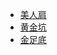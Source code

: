 
   * [美人肩](https://weread.qq.com/web/reader/2ab3205071e429072ab8770kfe932230253fe9fc289c8a3)
   * [黄金坑](https://weread.qq.com/web/reader/2ab3205071e429072ab8770k3ef329302553ef815416990)
   * [金足底](https://weread.qq.com/web/reader/2ab3205071e429072ab8770k93d32d9025693db85ed9e60) 
